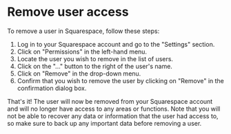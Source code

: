 # Remove user access

To remove a user in Squarespace, follow these steps:

1. Log in to your Squarespace account and go to the "Settings" section.
2. Click on "Permissions" in the left-hand menu.
3. Locate the user you wish to remove in the list of users.
4. Click on the "..." button to the right of the user's name.
5. Click on "Remove" in the drop-down menu.
6. Confirm that you wish to remove the user by clicking on "Remove" in the confirmation dialog box.

That's it! The user will now be removed from your Squarespace account and will no longer have access to any areas or functions. Note that you will not be able to recover any data or information that the user had access to, so make sure to back up any important data before removing a user.
